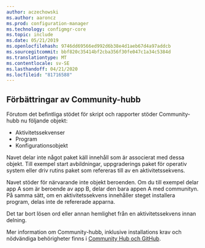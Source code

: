 ```yaml
---
author: aczechowski
ms.author: aaroncz
ms.prod: configuration-manager
ms.technology: configmgr-core
ms.topic: include
ms.date: 05/21/2019
ms.openlocfilehash: 9746dd69566ed992d6b38e4d1aeb67d4a97addcb
ms.sourcegitcommit: bbf820c35414bf2cba356f30fe047c1a34c5384d
ms.translationtype: MT
ms.contentlocale: sv-SE
ms.lasthandoff: 04/21/2020
ms.locfileid: "81716588"
---
```

## <a name="improvements-to-community-hub"></a><a name="bkmk_hub"></a>Förbättringar av Community-hubb

<!--4224401-->

Förutom det befintliga stödet för skript och rapporter stöder Community-hubb nu följande objekt:  

- Aktivitetssekvenser
- Program
- Konfigurationsobjekt  

Navet delar inte något paket käll innehåll som är associerat med dessa objekt. Till exempel start avbildningar, uppgraderings paket för operativ system eller driv rutins paket som refereras till av en aktivitetssekvens.

Navet stöder för närvarande inte objekt beroenden. Om du till exempel delar app A som är beroende av app B, delar den bara appen A med communityn. På samma sätt, om en aktivitetssekvens innehåller steget installera program, delas inte de refererade apparna.

Det tar bort lösen ord eller annan hemlighet från en aktivitetssekvens innan delning.

Mer information om Community-hubb, inklusive installations krav och nödvändiga behörigheter finns i [Community Hub och GitHub](../../technical-preview-1904.md#community-hub-and-github).
